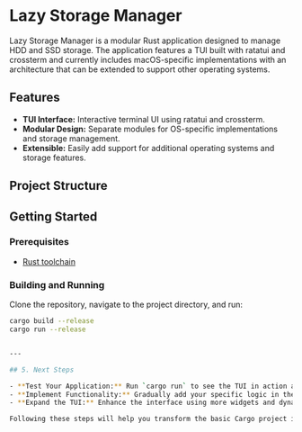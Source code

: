 # Lazy Storage Manager

Lazy Storage Manager is a modular Rust application designed to manage HDD and SSD storage. The application features a TUI built with ratatui and crossterm and currently includes macOS-specific implementations with an architecture that can be extended to support other operating systems.

## Features

- **TUI Interface:** Interactive terminal UI using ratatui and crossterm.
- **Modular Design:** Separate modules for OS-specific implementations and storage management.
- **Extensible:** Easily add support for additional operating systems and storage features.

## Project Structure


## Getting Started

### Prerequisites

- [Rust toolchain](https://rustup.rs/)

### Building and Running

Clone the repository, navigate to the project directory, and run:

```bash
cargo build --release
cargo run --release


---

## 5. Next Steps

- **Test Your Application:** Run `cargo run` to see the TUI in action and test the basic structure.
- **Implement Functionality:** Gradually add your specific logic in the `platform` and `storage` modules.
- **Expand the TUI:** Enhance the interface using more widgets and dynamic layouts provided by ratatui.

Following these steps will help you transform the basic Cargo project into a modular and TUI-enabled application built around your design for **lazystoragemanager**. Feel free to adjust and expand as your project requirements evolve!

